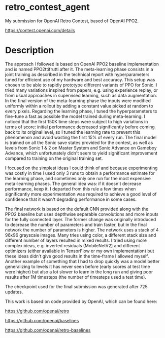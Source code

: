 # retro_contest_agent

My submission for OpenAI Retro Contest, based of OpenAI PPO2.

https://contest.openai.com/details

# Description

The approach I followed is based on OpenAI PPO2 baseline implementation and is named PPO2ttifrutti after it. The meta-learning phase consists in a joint training as described in the technical report with hyperparameters tuned for efficient use of my hardware and best accuracy. This setup was chosen to be able to rapidly prototype different variants of PPO for Sonic. I tried many variations inspired from papers, e.g. using experience replay, or from usual approaches in supervised learning, such as data augmentation. In the final version of the meta-learning phase the inputs were modified uniformly within a rollout by adding a constant value picked at random to every pixels. Regarding the learning phase, I tuned the hyperparameters to fine-tune a fast as possible the model trained during meta-learning. I noticed that the first 150K time steps were subject to high variations in terms of score: initial performance decreased significantly before coming back to its original level, so I tuned the learning rate to prevent this phenomenon and avoid wasting the first 15% of every run. The final model is trained on all the Sonic save states provided for the contest, as well as levels from Sonic 1 & 2 on Master System and Sonic Advance on Gameboy Advance, which unfortunately didn't seem to yield significant improvement compared to training on the original training set.

I focused on the simplest ideas I could think of and because experimenting was costly in time I used only 3 runs to obtain a performance estimate for the learning phase, and sometimes only one run for the most expensive meta-learning phases. The general idea was: if it doesn't decrease performance, keep it. I departed from this rule a few times when significantly more experimentation was required to achieve a good level of confidence that it wasn't degrading performance in some cases.

The final network is based on the default CNN provided along with the PPO2 baseline but uses depthwise separable convolutions and more inputs for the fully connected layer. The former change was originally introduced to decrease the number of parameters and train faster, but in the final network the number of parameters is higher. The network uses a stack of 4 96x96 grayscale images. Many tries using color, a different stack size and different number of layers resulted in mixed results. I tried using more complex ideas, e.g. inverted residuals (MobileNetV2) and different optimizers (either available in TensorFlow or my own implementation) but these ideas didn't give good results in the time-frame I allowed myself. Another example of something that I had to drop quickly was a model better generalizing to levels it has never seen before (early scores at test time were higher) but also a lot slower to learn in the long run and giving poor results after 1M timesteps (the number of timesteps used a test time).

The checkpoint used for the final submission was generated after 725 updates.

This work is based on code provided by OpenAI, which can be found here:

https://github.com/openai/retro

https://github.com/openai/baselines

https://github.com/openai/retro-baselines
